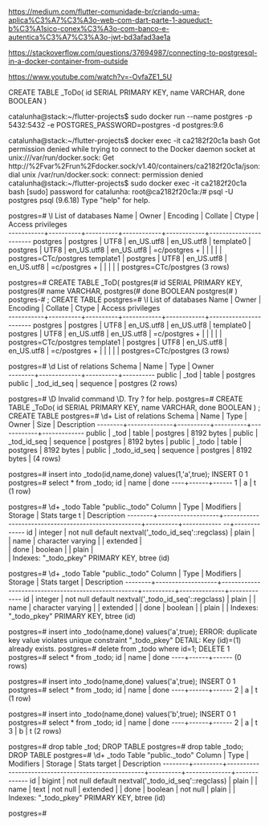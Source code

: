 
https://medium.com/flutter-comunidade-br/criando-uma-aplica%C3%A7%C3%A3o-web-com-dart-parte-1-aqueduct-b%C3%A1sico-conex%C3%A3o-com-banco-e-autentica%C3%A7%C3%A3o-jwt-bd3afad3ae1a

https://stackoverflow.com/questions/37694987/connecting-to-postgresql-in-a-docker-container-from-outside


https://www.youtube.com/watch?v=-OvfaZE1_5U

CREATE TABLE _ToDo(
  id SERIAL PRIMARY KEY,
  name VARCHAR,
  done BOOLEAN
)

catalunha@stack:~/flutter-projects$ sudo docker run --name postgres -p 5432:5432 -e POSTGRES_PASSWORD=postgres -d postgres:9.6



catalunha@stack:~/flutter-projects$ docker exec -it ca2182f20c1a bash
Got permission denied while trying to connect to the Docker daemon socket at unix:///var/run/docker.sock: Get http://%2Fvar%2Frun%2Fdocker.sock/v1.40/containers/ca2182f20c1a/json: dial unix /var/run/docker.sock: connect: permission denied
catalunha@stack:~/flutter-projects$ sudo docker exec -it ca2182f20c1a bash
[sudo] password for catalunha: 
root@ca2182f20c1a:/# psql -U postgres
psql (9.6.18)
Type "help" for help.

postgres=# \l
                                 List of databases
   Name    |  Owner   | Encoding |  Collate   |   Ctype    |   Access privileges   
-----------+----------+----------+------------+------------+-----------------------
 postgres  | postgres | UTF8     | en_US.utf8 | en_US.utf8 | 
 template0 | postgres | UTF8     | en_US.utf8 | en_US.utf8 | =c/postgres          +
           |          |          |            |            | postgres=CTc/postgres
 template1 | postgres | UTF8     | en_US.utf8 | en_US.utf8 | =c/postgres          +
           |          |          |            |            | postgres=CTc/postgres
(3 rows)

postgres=# CREATE TABLE _ToD(
postgres(#   id SERIAL PRIMARY KEY,
postgres(#   name VARCHAR,
postgres(#   done BOOLEAN
postgres(# )
postgres-# ;
CREATE TABLE
postgres=# \l
                                 List of databases
   Name    |  Owner   | Encoding |  Collate   |   Ctype    |   Access privileges   
-----------+----------+----------+------------+------------+-----------------------
 postgres  | postgres | UTF8     | en_US.utf8 | en_US.utf8 | 
 template0 | postgres | UTF8     | en_US.utf8 | en_US.utf8 | =c/postgres          +
           |          |          |            |            | postgres=CTc/postgres
 template1 | postgres | UTF8     | en_US.utf8 | en_US.utf8 | =c/postgres          +
           |          |          |            |            | postgres=CTc/postgres
(3 rows)

postgres=# \d
             List of relations
 Schema |    Name     |   Type   |  Owner   
--------+-------------+----------+----------
 public | _tod        | table    | postgres
 public | _tod_id_seq | sequence | postgres
(2 rows)

postgres=# \D
Invalid command \D. Try \? for help.
postgres=# CREATE TABLE _ToDo(
  id SERIAL PRIMARY KEY,
  name VARCHAR,
  done BOOLEAN
)
;
CREATE TABLE
postgres=# \d+
                           List of relations
 Schema |     Name     |   Type   |  Owner   |    Size    | Description 
--------+--------------+----------+----------+------------+-------------
 public | _tod         | table    | postgres | 8192 bytes | 
 public | _tod_id_seq  | sequence | postgres | 8192 bytes | 
 public | _todo        | table    | postgres | 8192 bytes | 
 public | _todo_id_seq | sequence | postgres | 8192 bytes | 
(4 rows)

postgres=# insert into _todo(id,name,done) values(1,'a',true);
INSERT 0 1
postgres=# select * from _todo;
 id | name | done 
----+------+------
  1 | a    | t
(1 row)

postgres=# \d+ _todo
                                                  Table "public._todo"
 Column |       Type        |                     Modifiers                      | Storage  | Stats targe
t | Description 
--------+-------------------+----------------------------------------------------+----------+------------
--+-------------
 id     | integer           | not null default nextval('_todo_id_seq'::regclass) | plain    |            
  | 
 name   | character varying |                                                    | extended |            
  | 
 done   | boolean           |                                                    | plain    |            
  | 
Indexes:
    "_todo_pkey" PRIMARY KEY, btree (id)

postgres=# \d+ _todo
                                                  Table "public._todo"
 Column |       Type        |                     Modifiers                      | Storage  | Stats target | Description 
--------+-------------------+----------------------------------------------------+----------+--------------+-------------
 id     | integer           | not null default nextval('_todo_id_seq'::regclass) | plain    |              | 
 name   | character varying |                                                    | extended |              | 
 done   | boolean           |                                                    | plain    |              | 
Indexes:
    "_todo_pkey" PRIMARY KEY, btree (id)

postgres=# insert into _todo(name,done) values('a',true);
ERROR:  duplicate key value violates unique constraint "_todo_pkey"
DETAIL:  Key (id)=(1) already exists.
postgres=# delete from _todo where id=1;
DELETE 1
postgres=# select * from _todo;
 id | name | done 
----+------+------
(0 rows)

postgres=# insert into _todo(name,done) values('a',true);
INSERT 0 1
postgres=# select * from _todo;
 id | name | done 
----+------+------
  2 | a    | t
(1 row)

postgres=# insert into _todo(name,done) values('b',true);
INSERT 0 1
postgres=# select * from _todo;
 id | name | done 
----+------+------
  2 | a    | t
  3 | b    | t
(2 rows)

postgres=# drop table _tod;
DROP TABLE
postgres=# drop table _todo;
DROP TABLE
postgres=# \d+ _todo
                                             Table "public._todo"
 Column |  Type   |                     Modifiers                      | Storage  | Stats target | Description 
--------+---------+----------------------------------------------------+----------+--------------+-------------
 id     | bigint  | not null default nextval('_todo_id_seq'::regclass) | plain    |              | 
 name   | text    | not null                                           | extended |              | 
 done   | boolean | not null                                           | plain    |              | 
Indexes:
    "_todo_pkey" PRIMARY KEY, btree (id)

postgres=# 